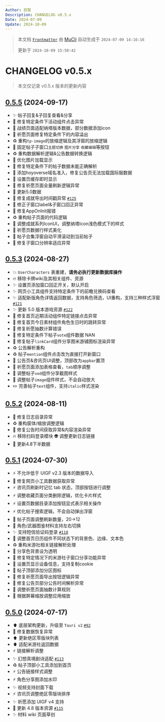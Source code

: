 ```yaml
---
Author: 目棃
Description: CHANGELOG v0.5.x
Date: 2024-07-09
Update: 2024-10-09
---
```


> 本文档 [`Frontmatter`](https://github.com/BTMuli/MuCli#Frontmatter) 由 [MuCli](https://github.com/BTMuli/Mucli) 自动生成于 `2024-07-09 14:16:16`
>
> 更新于 `2024-10-09 15:50:42`

# CHANGELOG v0.5.x

> 本文仅记录 v0.5.x 版本的更新内容

## [0.5.5](https://github.com/BTMuli/TeyvatGuide/releases/v0.5.5) (2024-09-17)

- ✨ 帖子回复&子回复查看&分享
- 🐛 修复特定条件下活动组件点击异常
- 💄 战绩页面适配纳塔版本数据，部分数据添加icon
- 💄 祈愿页面修复特定条件下的内容溢出
- ♻️ 重构`tp-image`的放缩逻辑及其浮窗的放缩逻辑
- 💄 固定帖子子窗口`主题切换` `图片分享` `收藏编辑`等按钮
- ♻️ 重构数据解析逻辑&公告数据转换逻辑
- 💄 优化图片加载显示
- 🐛 修复特定条件下的帖子数据未能正确解析
- 🐛 添加hoyoverse域名准入，修复公告页无法加载国际服数据
- 🎨 设置页缓存即时显示
- 🐛 修复祈愿页面全量刷新逻辑异常
- 🍱 更新5.0数据
- 🐛 修复成就导出时间戳异常 [`#125`](https://github.com/BTMuli/TeyvatGuide/issues/125)
- 🐛 修正子窗口label&子窗口回正异常
- 🐛 修复AppOnInit报错
- ♻️ 重构帖子页面的代码逻辑
- 💄 调整成就系列IconUI，调整纳塔Icon浅色模式下的样式
- 💄 祈愿页数据行样式美化
- 🎨 帖子合集浮窗自动平滑滚动到当前帖子
- 🐛 修复子窗口分辨率适应异常

## [0.5.3](https://github.com/BTMuli/TeyvatGuide/releases/v0.5.3) (2024-08-27)

- 💥 `UserCharacters` 表重建，**请务必执行更新数据库操作**
- 🔥 移除卡牌wiki及其相关组件、资源
- ✨ 设置页添加窗口回正开关，默认开启
- ✨ 网页小工具组件支持特定条件下的前瞻兑换码查看
- ✨ 适配新版角色详情返回数据，支持角色筛选，UI重构，支持三种样式浮窗 [`#121`](https://github.com/BTMuli/TeyvatGuide/issues/121)
- ✨ 更新 5.0 版本游戏资源 [`#122`](https://github.com/BTMuli/TeyvatGuide/issues/122)
- 🐛 修复首页近期活动组件特定链接点击异常
- 🐛 修复首页今日素材组件角色生日时的跳转异常
- 🐛 修复祈愿抽数计算错误
- 🐛 修复特定条件下帖子`vote`组件数据 NAN
- 🐛 修复帖子`linkCard`组件分享图米游铺图标渲染异常
- ♻️ 公告解析重构
- ♻️ 帖子`mention`组件点击改为直接打开新窗口
- 💄 公告页&咨讯页UI调整，顶部改为`appbar`置顶
- 💄 祈愿页面添加表格查看，`tab`顺序调整
- 💄 调整帖子`vod`组件分享截图样式
- 💄 调整帖子`image`组件样式，不会自动放大
- ✏️ 完善帖子`text`组件，支持`italic`样式渲染

## [0.5.2](https://github.com/BTMuli/TeyvatGuide/releases/v0.5.2) (2024-08-11)

- 🐛 修复日志目录异常
- ♻️ 重构窗体/缩放调整逻辑
- 🐛 修复公告时间获取异常&内容渲染异常
- 🔥 移除扫码登录模块
  👽️ 调整更新日志链接
- 🍱 更新4.8下半数据

## [0.5.1](https://github.com/BTMuli/TeyvatGuide/releases/v0.5.1) (2024-07-30)

- ⚡️ 不允许低于 UIGF v2.3 版本的数据导入
- 🐛 修复网页小工具数据获取异常
- ⚡️ 咨讯页刷新时记忆 tab 状态，顶部按钮进行调整
- ⚡️ 调整收藏页面分类删除逻辑，优化卡片样式
- ⚡️ 设置页数据目录添加按钮显式表示相关操作
- ⚡️ 优化帖子搜索逻辑，不会自动弹出浮窗
- 💄 帖子页面调整刷新数量，20→12
- 💄 角色/武器图鉴材料支持左右切换
- ✨ 支持短信验证码登录 [`#118`](https://github.com/BTMuli/TeyvatGuide/issues/118)
- 💄 调整首页日历组件不同状态下的背景色、边缘、文本色
- ♻️ 重构米游社相关链接解析处理
- 💄 分享色背景设为透明
- 🐛 修复特定情况下的米游社子窗口分享功能异常
- 💄 设置页显示设备信息，支持复制cookie
- 💄 帖子顶部添加分区图标
- 🐛 修复祈愿页面导出按钮逻辑异常
- 🐛 修复公告页部分公告时间解析异常
- 🐛 调整祈愿页面抽数计算规则
- 💄 根据屏幕缩放调整应用缩放

## [0.5.0](https://github.com/BTMuli/TeyvatGuide/releases/v0.5.0) (2024-07-17)

- ⬆️ 底层架构更新，升级至 `Tauri v2` [`#92`](https://github.com/BTMuli/TeyvatGuide/issues/92)
- 🐛 修复数据恢复异常
- ⬆️ 更新绝区零版块列表
- ⬆️ 适配米游社返回数据
- ⚡️ 链接解析调整
- ✨ 幻想真境剧诗适配 [`#113`](https://github.com/BTMuli/TeyvatGuide/issues/113)
- ♻️ 帖子顶部小工具添加到首页
- ⚡️ 公告链接样式调整
- ⚡️ 角色分享图添加水印
- ✨ 视频支持封面下载
- ⚡️ 咨讯页调整绝区零版块排序
- ✨ 祈愿添加 UIGF v4 支持
- 🍱 更新 4.8 版本资源 [`#115`](https://github.com/BTMuli/TeyvatGuide/issues/115)
- ✨ 材料 wiki 页面草创
